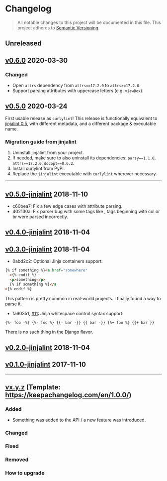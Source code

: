 # Changelog

> All notable changes to this project will be documented in this file. This project adheres to [Semantic Versioning](http://semver.org/spec/v2.0.0.html).

## Unreleased

## [v0.6.0](https://github.com/thibaudcolas/curlylint/releases/tag/v0.6.0) 2020-03-30

### Changed

- Open `attrs` dependency from `attrs==17.2.0` to `attrs>=17.2.0`.
- Support parsing attributes with uppercase letters (e.g. `viewBox`).

## [v0.5.0](https://github.com/thibaudcolas/curlylint/releases/tag/v0.5.0) 2020-03-24

First usable release as `curlylint`! This release is functionally equivalent to [jinjalint 0.5](https://pypi.org/project/jinjalint/0.5/), with different metadata, and a different package & executable name.

### Migration guide from jinjalint

1. Uninstall jinjalint from your project.
2. If needed, make sure to also uninstall its dependencies: `parsy==1.1.0`, `attrs==17.2.0`, `docopt==0.6.2`.
3. Install curlylint from PyPI.
4. Replace the `jinjalint` executable with `curlylint` wherever necessary.

---

## [v0.5.0-jinjalint](https://github.com/thibaudcolas/curlylint/releases/tag/v0.5.0-jinjalint) 2018-11-10

- c60bea7: Fix a few edge cases with attribute parsing.
- 402130a: Fix parser bug with some tags like <colgroup>, tags beginning with col or br were parsed incorrectly.

## [v0.4.0-jinjalint](https://github.com/thibaudcolas/curlylint/releases/tag/v0.4.0-jinjalint) 2018-11-04

## [v0.3.0-jinjalint](https://github.com/thibaudcolas/curlylint/releases/tag/v0.3.0-jinjalint) 2018-11-04

- 0abd2c2: Optional Jinja containers support:

```html
{% if something %}<a href="somewhere"
  >{% endif %}
  <p>something</p>
  {% if something %}</a
>{% endif %}
```

This pattern is pretty common in real-world projects. I finally found a way to parse it.

- fa60351, [#11](https://github.com/motet-a/jinjalint/issues/11): Jinja whitespace control syntax support:

```html
{%- foo -%} {%- foo %} {{- bar -}} {{ bar -}} {%+ foo %} {{+ bar }}
```

There is no such thing in the Django flavor.

## [v0.2.0-jinjalint](https://github.com/thibaudcolas/curlylint/releases/tag/v0.2.0-jinjalint) 2018-11-04

## [v0.1.0-jinjalint](https://github.com/thibaudcolas/curlylint/releases/tag/v0.1.0-jinjalint) 2017-11-10

---

## [vx.y.z](https://github.com/thibaudcolas/curlylint/releases/tag/x.y.z) (Template: https://keepachangelog.com/en/1.0.0/)

### Added

- Something was added to the API / a new feature was introduced.

### Changed

### Fixed

### Removed

### How to upgrade
